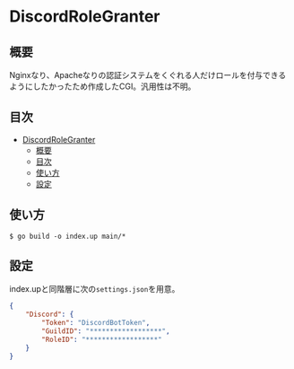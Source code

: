 # DiscordRoleGranter
## 概要
Nginxなり、Apacheなりの認証システムをくぐれる人だけロールを付与できるようにしたかったため作成したCGI。汎用性は不明。

## 目次
<!-- TOC -->

- [DiscordRoleGranter](#discordrolegranter)
    - [概要](#概要)
    - [目次](#目次)
    - [使い方](#使い方)
    - [設定](#設定)

<!-- /TOC -->

## 使い方

```
$ go build -o index.up main/*
```

## 設定
index.upと同階層に次の`settings.json`を用意。

```json
{
    "Discord": {
        "Token": "DiscordBotToken",
        "GuildID": "******************",
        "RoleID": "******************"
    }
}
```



